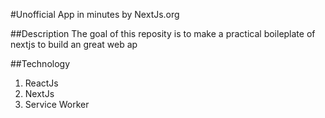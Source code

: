 #Unofficial App in minutes by NextJs.org

##Description
The goal of this reposity is to make a practical boileplate of nextjs to build an great web ap

##Technology
1. ReactJs
2. NextJs
3. Service Worker